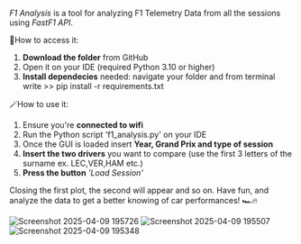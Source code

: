 *F1 Analysis* is a tool for analyzing F1 Telemetry Data from all the sessions using *FastF1 API*.

🎯How to access it:
1. **Download the folder** from GitHub
2. Open it on your IDE (required Python 3.10 or higher)
3. **Install dependecies** needed: navigate your folder and from terminal write  >> pip install -r requirements.txt

🪄How to use it:
1. Ensure you're **connected to wifi**
2. Run the Python script 'f1_analysis.py' on your IDE
3. Once the GUI is loaded insert **Year, Grand Prix and type of session**
4. **Insert the two drivers** you want to compare (use the first 3 letters of the surname ex. LEC,VER,HAM etc.)
5. **Press the button** *'Load Session'*

Closing the first plot, the second will appear and so on.
Have fun, and analyze the data to get a better knowing of car performances! 🏎️🔥

![Screenshot 2025-04-09 195726](https://github.com/user-attachments/assets/09107821-9ad5-4f34-948b-98ed95cfd428)
![Screenshot 2025-04-09 195507](https://github.com/user-attachments/assets/d5252dd3-fb88-4614-893d-1d44a0a803d4)
![Screenshot 2025-04-09 195348](https://github.com/user-attachments/assets/ec1ed0cd-fde8-4eb1-823a-b616a3935c2c)
